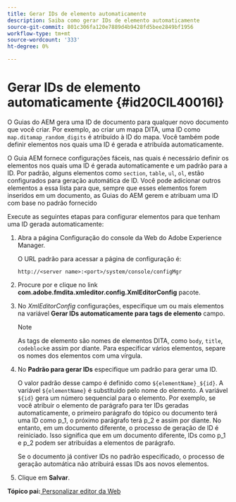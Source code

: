 ```yaml
---
title: Gerar IDs de elemento automaticamente
description: Saiba como gerar IDs de elemento automaticamente
source-git-commit: 801c306fa120e7889d4b9428fd5bee2849bf1956
workflow-type: tm+mt
source-wordcount: '333'
ht-degree: 0%

---
```



# Gerar IDs de elemento automaticamente {#id20CIL40016I}

O Guias do AEM gera uma ID de documento para qualquer novo documento que você criar. Por exemplo, ao criar um mapa DITA, uma ID como `map.ditamap_random_digits` é atribuído à ID do mapa. Você também pode definir elementos nos quais uma ID é gerada e atribuída automaticamente.

O Guia AEM fornece configurações fáceis, nas quais é necessário definir os elementos nos quais uma ID é gerada automaticamente e um padrão para a ID. Por padrão, alguns elementos como `section`, `table`, `ul`, `ol`, estão configurados para geração automática de ID. Você pode adicionar outros elementos a essa lista para que, sempre que esses elementos forem inseridos em um documento, as Guias do AEM gerem e atribuam uma ID com base no padrão fornecido

Execute as seguintes etapas para configurar elementos para que tenham uma ID gerada automaticamente:

1. Abra a página Configuração do console da Web do Adobe Experience Manager.

   O URL padrão para acessar a página de configuração é:

   ```http
   http://<server name>:<port>/system/console/configMgr
   ```

1. Procure por e clique no link **com.adobe.fmdita.xmleditor.config.XmlEditorConfig** pacote.

1. No *XmlEditorConfig* configurações, especifique um ou mais elementos na variável **Gerar IDs automaticamente para tags de elemento** campo.

   >[!NOTE]
   >
   > As tags de elemento são nomes de elementos DITA, como `body`, `title`, `codeblock`e assim por diante. Para especificar vários elementos, separe os nomes dos elementos com uma vírgula.

1. No **Padrão para gerar IDs** especifique um padrão para gerar uma ID.

   O valor padrão desse campo é definido como `${elementName}_${id}`. A variável `${elementName}` é substituído pelo nome do elemento. A variável `${id}` gera um número sequencial para o elemento. Por exemplo, se você atribuir o elemento de parágrafo para ter IDs geradas automaticamente, o primeiro parágrafo do tópico ou documento terá uma ID como p\_1, o próximo parágrafo terá p\_2 e assim por diante. No entanto, em um documento diferente, o processo de geração de ID é reiniciado. Isso significa que em um documento diferente, IDs como p\_1 e p\_2 podem ser atribuídas a elementos de parágrafo.

   Se o documento já contiver IDs no padrão especificado, o processo de geração automática não atribuirá essas IDs aos novos elementos.

1. Clique em **Salvar**.


**Tópico pai:**[ Personalizar editor da Web](conf-web-editor.md)

